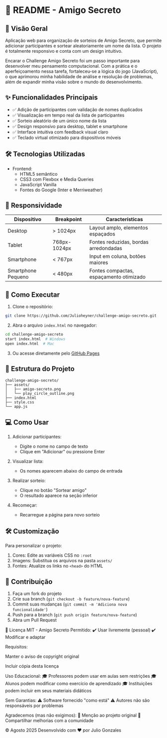 # 📖 README - Amigo Secreto

## 🌟 Visão Geral
Aplicação web para organização de sorteios de Amigo Secreto, que permite adicionar participantes e sortear aleatoriamente um nome da lista. O projeto é totalmente responsivo e conta com um design intuitivo.

Encarar o Challenge Amigo Secreto foi um passo importante para desenvolver meu pensamento computacional. Com a prática e o aperfeiçoamento nessa tarefa, fortaleceu-se a lógica do jogo (JavaScript), o que aprimorou minha habilidade de análise e resolução de problemas, além de expandir minha visão sobre o mundo do desenvolvimento.

## ✨ Funcionalidades Principais

- ✅ Adição de participantes com validação de nomes duplicados
- ✅ Visualização em tempo real da lista de participantes
- ✅ Sorteio aleatório de um único nome da lista
- ✅ Design responsivo para desktop, tablet e smartphone
- ✅ Interface intuitiva com feedback visual claro
- ✅ Teclado virtual otimizado para dispositivos móveis

## 🛠 Tecnologias Utilizadas

- Frontend:
  - HTML5 semântico
  - CSS3 com Flexbox e Media Queries
  - JavaScript Vanilla 
  - Fontes do Google (Inter e Merriweather)

## 📱 Responsividade

| Dispositivo       | Breakpoint    | Características                         |
|-------------------|---------------|-----------------------------------------|
| Desktop           | > 1024px      | Layout amplo, elementos espaçados       |
| Tablet            | 768px-1024px  | Fontes reduzidas, bordas arredondadas   |
| Smartphone        | < 767px       | Input em coluna, botões maiores         |
| Smartphone Pequeno| < 480px       | Fontes compactas, espaçamento otimizado |

## 🚀 Como Executar

1. Clone o repositório:
```bash
git clone https://github.com/Julioheyner/challenge-amigo-secreto.git
```

2. Abra o arquivo `index.html` no navegador:
```bash
cd challenge-amigo-secreto
start index.html  # Windows
open index.html  # Mac
```

3. Ou acesse diretamente pelo [GitHub Pages](https://github.com/Julioheyner/challenge-amigo-secreto)

## 🎨 Estrutura do Projeto

```
challenge-amigo-secreto/
├── assets/
│   ├── amigo-secreto.png
│   └── play_circle_outline.png
├── index.html
├── style.css
└── app.js
```

## 💻 Como Usar

1. Adicionar participantes:
   - Digite o nome no campo de texto
   - Clique em "Adicionar" ou pressione Enter

2. Visualizar lista:
   - Os nomes aparecem abaixo do campo de entrada

3. Realizar sorteio:
   - Clique no botão "Sortear amigo"
   - O resultado aparece na seção inferior

4. Recomeçar:
   - Recarregue a página para novo sorteio

## 🛠 Customização

Para personalizar o projeto:

1. Cores: Edite as variáveis CSS no `:root`
2. Imagens: Substitua os arquivos na pasta `assets/`
3. Fontes: Atualize os links no `<head>` do HTML

## 🤝 Contribuição

1. Faça um fork do projeto
2. Crie sua branch (`git checkout -b feature/nova-feature`)
3. Commit suas mudanças (`git commit -m 'Adiciona nova funcionalidade'`)
4. Push para a branch (`git push origin feature/nova-feature`)
5. Abra um Pull Request

📜 Licença MIT - Amigo Secreto
Permitido:
✔️ Usar livremente (pessoal)
✔️ Modificar e adaptar

Requisitos:

Manter o aviso de copyright original

Incluir cópia desta licença

Uso Educacional:
🎓 Professores podem usar em aulas sem restrições
🎓 Alunos podem modificar como exercício de aprendizado
🎓 Instituições podem incluir em seus materiais didáticos

Sem Garantias:
⚠️ Software fornecido "como está"
⚠️ Autores não são responsáveis por problemas

Agradecemos (mas não exigimos):
💙 Menção ao projeto original
💙 Compartilhar melhorias com a comunidade

© Agosto 2025 Desenvolvido com ❤️ por Julio Gonzales